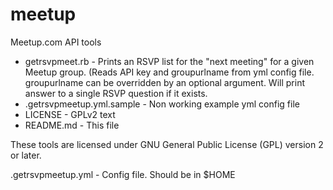 meetup
======

Meetup.com API tools

+ getrsvpmeet.rb - Prints an RSVP list for the "next meeting" for a given Meetup group. (Reads API key and groupurlname from yml config file. groupurlname can be overridden by an optional argument. Will print answer to a single RSVP question if it exists.
+ .getrsvpmeetup.yml.sample - Non working example yml config file
+ LICENSE - GPLv2 text
+ README.md - This file

These tools are licensed under GNU General Public License (GPL) version 2 or later.

.getrsvpmeetup.yml - Config file. Should be in $HOME
